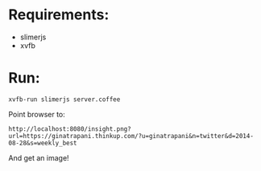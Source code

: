 # Requirements:

* slimerjs
* xvfb

# Run:
```
xvfb-run slimerjs server.coffee
```

Point browser to:

```http://localhost:8080/insight.png?url=https://ginatrapani.thinkup.com/?u=ginatrapani&n=twitter&d=2014-08-28&s=weekly_best```

And get an image!
